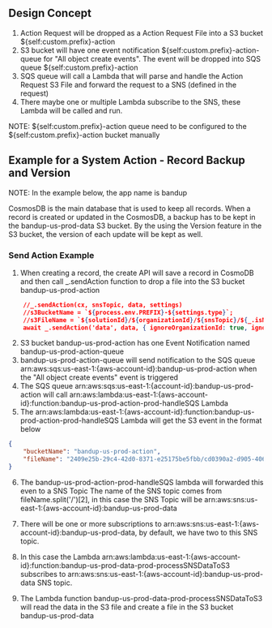 ## Design Concept

1. Action Request will be dropped as a Action Request File into a S3 bucket ${self:custom.prefix}-action
2. S3 bucket will have one event notification ${self:custom.prefix}-action-queue for "All object create events". The event will be dropped into SQS queue ${self:custom.prefix}-action
3. SQS queue will call a Lambda that will parse and handle the Action Request S3 File and forward the request to a SNS (defined in the request)
4. There maybe one or multiple Lambda subscribe to the SNS, these Lambda will be called and run.

NOTE: ${self:custom.prefix}-action queue need to be configured to the ${self:custom.prefix}-action bucket manually

## Example for a System Action - Record Backup and Version 

NOTE: In the example below, the app name is bandup

CosmosDB is the main database that is used to keep all records. When a record is created or updated in the CosmosDB, a backup has to be kept in the bandup-us-prod-data S3 bucket. By the using the Version feature in the S3 bucket, the version of each update will be kept as well.


### Send Action Example
1. When creating a record, the create API will save a record in CosmoDB and then call _.sendAction function to drop a file into the S3 bucket bandup-us-prod-action

```JSON
    //_.sendAction(cx, snsTopic, data, settings)
    //s3BucketName = `${process.env.PREFIX}-${settings.type}`;
    //s3FileName = `${solutionId}/${organizationId}/${snsTopic}/${_.isNonEmptyString(name) ? name + '/' : ''}${guid}.json`;
    await _.sendAction('data', data, { ignoreOrganizationId: true, ignoreUserId: true, name: 'create', type: 'action' });
```

2. S3 bucket bandup-us-prod-action has one Event Notification named bandup-us-prod-action-queue
3. bandup-us-prod-action-queue will send notification to the SQS queue arn:aws:sqs:us-east-1:{aws-account-id}:bandup-us-prod-action when the "All object create events" event is triggered
4. The SQS queue arn:aws:sqs:us-east-1:{account-id}:bandup-us-prod-action will call arn:aws:lambda:us-east-1:{aws-account-id}:function:bandup-us-prod-action-prod-handleSQS Lambda
5. The arn:aws:lambda:us-east-1:{aws-account-id}:function:bandup-us-prod-action-prod-handleSQS Lambda will get the S3 event in the format below
```json
{
    "bucketName": "bandup-us-prod-action",
    "fileName": "2409e25b-29c4-42d0-8371-e25175be5fbb/cd0390a2-d905-4068-a1ac-9d2f1cc9aa96/data/create/5c97b7da-2ea3-46a9-85b7-f16579414612.json"
}
```
6. The bandup-us-prod-action-prod-handleSQS lambda will forwarded this even to a SNS Topic 
The name of the SNS topic comes from fileName.split('/')[2], in this case the SNS Topic will be arn:aws:sns:us-east-1:{aws-account-id}:bandup-us-prod-data

7. There will be one or more subscriptions to arn:aws:sns:us-east-1:{aws-account-id}:bandup-us-prod-data, by default, we have two to this SNS topic.

8. In this case the Lambda arn:aws:lambda:us-east-1:{aws-account-id}:function:bandup-us-prod-data-prod-processSNSDataToS3 subscribes to arn:aws:sns:us-east-1:{aws-account-id}:bandup-us-prod-data SNS topic.

9. The Lambda function bandup-us-prod-data-prod-processSNSDataToS3 will read the data in the S3 file and create a file in the S3 bucket bandup-us-prod-data 

